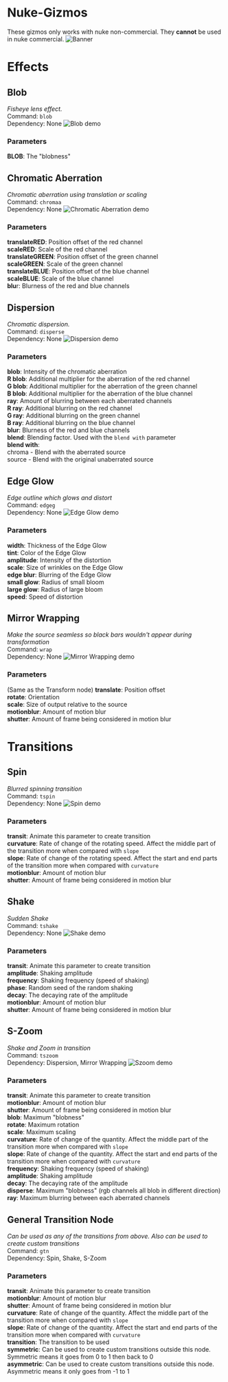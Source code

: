 # Nuke-Gizmos
These gizmos only works with nuke non-commercial. They **cannot** be used in nuke commercial.
![Banner](banner.png)
# Effects

## Blob
*Fisheye lens effect.*<br />
Command: `blob` <br />
Dependency: None
![Blob demo](demo/Blob.png)
### Parameters
**BLOB**: The "blobness"

## Chromatic Aberration
*Chromatic aberration using translation or scaling*<br />
Command: `chromaa` <br />
Dependency: None
![Chromatic Aberration demo](demo/ChromaticAbberation.png)
### Parameters
**translateRED**: Position offset of the red channel<br />
**scaleRED**: Scale of the red channel<br />
**translateGREEN**: Position offset of the green channel<br />
**scaleGREEN**: Scale of the green channel<br />
**translateBLUE**: Position offset of the blue channel<br />
**scaleBLUE**: Scale of the blue channel<br />
**blu**r: Blurness of the red and blue channels

## Dispersion
*Chromatic dispersion.*<br />
Command: `disperse` <br />
Dependency: None
![Dispersion demo](demo/Dispersion.png)
### Parameters
**blob**: Intensity of the chromatic aberration<br />
**R blob**: Additional multiplier for the aberration of the red channel<br />
**G blob**: Additional multiplier for the aberration of the green channel<br />
**B blob**: Additional multiplier for the aberration of the blue channel<br />
**ray**: Amount of blurring between each aberrated channels<br />
**R ray**: Additional blurring on the red channel<br />
**G ray**: Additional blurring on the green channel<br />
**B ray**: Additional blurring on the blue channel<br />
**blur**: Blurness of the red and blue channels<br />
**blend**: Blending factor. Used with the `blend with` parameter<br />
**blend with**:<br />
chroma - Blend with the aberrated source<br />
source - Blend with the original unaberrated source

## Edge Glow
*Edge outline which glows and distort*<br />
Command: `edgeg` <br />
Dependency: None
![Edge Glow demo](demo/EdgeGlow.png)
### Parameters
**width**: Thickness of the Edge Glow<br />
**tint**: Color of the Edge Glow<br />
**amplitude**: Intensity of the distortion<br />
**scale**: Size of wrinkles on the Edge Glow<br />
**edge blur**: Blurring of the Edge Glow<br />
**small glow**: Radius of small bloom<br />
**large glow**: Radius of large bloom<br />
**speed**: Speed of distortion

## Mirror Wrapping
*Make the source seamless so black bars wouldn't appear during transformation*<br />
Command: `wrap` <br />
Dependency: None
![Mirror Wrapping demo](demo/MirrorWrapping.png)
### Parameters
(Same as the Transform node)
**translate**: Position offset<br />
**rotate**: Orientation<br />
**scale**: Size of output relative to the source<br />
**motionblur**: Amount of motion blur<br />
**shutter**: Amount of frame being considered in motion blur

# Transitions

## Spin
*Blurred spinning transition*<br />
Command: `tspin` <br />
Dependency: None
![Spin demo](demo/Spin.gif)
### Parameters
**transit**: Animate this parameter to create transition<br />
**curvature**: Rate of change of the rotating speed. Affect the middle part of the transition more when compared with `slope`<br />
**slope**: Rate of change of the rotating speed. Affect the start and end parts of the transition more when compared with `curvature`<br />
**motionblur**: Amount of motion blur<br />
**shutter**: Amount of frame being considered in motion blur

## Shake
*Sudden Shake*<br />
Command: `tshake` <br />
Dependency: None
![Shake demo](demo/Shake.gif)
### Parameters
**transit**: Animate this parameter to create transition<br />
**amplitude**: Shaking amplitude<br />
**frequency**: Shaking frequency (speed of shaking)<br />
**phase**: Random seed of the random shaking<br />
**decay**: The decaying rate of the amplitude<br />
**motionblur**: Amount of motion blur<br />
**shutter**: Amount of frame being considered in motion blur

## S-Zoom
*Shake and Zoom in transition*<br />
Command: `tszoom` <br />
Dependency: Dispersion, Mirror Wrapping
![Szoom demo](demo/Szoom.gif)
### Parameters
**transit**: Animate this parameter to create transition<br />
**motionblur**: Amount of motion blur<br />
**shutter**: Amount of frame being considered in motion blur<br />
**blob**: Maximum "blobness"<br />
**rotate**: Maximum rotation<br />
**scale**: Maximum scaling<br />
**curvature**: Rate of change of the quantity. Affect the middle part of the transition more when compared with `slope`<br />
**slope**: Rate of change of the quantity. Affect the start and end parts of the transition more when compared with `curvature`<br />
**frequency**: Shaking frequency (speed of shaking)<br />
**amplitude**: Shaking amplitude<br />
**decay**: The decaying rate of the amplitude<br />
**disperse**: Maximum "blobness" (rgb channels all blob in different direction)<br />
**ray**: Maximum blurring between each aberrated channels

## General Transition Node
*Can be used as any of the transitions from above. Also can be used to create custom transitions*<br />
Command: `gtn` <br />
Dependency: Spin, Shake, S-Zoom
### Parameters
**transit**: Animate this parameter to create transition<br />
**motionblur**: Amount of motion blur<br />
**shutter**: Amount of frame being considered in motion blur<br />
**curvature**: Rate of change of the quantity. Affect the middle part of the transition more when compared with `slope`<br />
**slope**: Rate of change of the quantity. Affect the start and end parts of the transition more when compared with `curvature`<br />
**transition**: The transition to be used<br />
**symmetric**: Can be used to create custom transitions outside this node. Symmetric means it goes from 0 to 1 then back to 0<br />
**asymmetric**: Can be used to create custom transitions outside this node. Asymmetric means it only goes from -1 to 1
